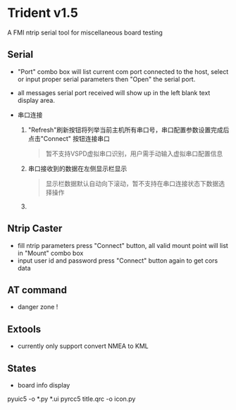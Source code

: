 # Trident v1.5 

A FMI ntrip serial tool for miscellaneous board testing

## Serial

- "Port" combo box will list current com port connected to the host, select or input proper 
serial parameters then "Open" the serial port.
- all messages serial port received will show up in the left blank text display area.

- 串口连接
    1. "Refresh"刷新按钮将列举当前主机所有串口号，串口配置参数设置完成后点击"Connect"
    按钮连接串口
        > 暂不支持VSPD虚拟串口识别，用户需手动输入虚拟串口配置信息
    2. 串口接收到的数据在左侧显示栏显示
        > 显示栏数据默认自动向下滚动，暂不支持在串口连接状态下数据选择操作
    3. 

## Ntrip Caster

- fill ntrip parameters press "Connect" button, all valid mount point will list in "Mount" combo box
- input user id and password press "Connect" button again to get cors data  

## AT command

- danger zone !

## Extools

- currently only support convert NMEA to KML 

## States

- board info display

pyuic5 -o *.py *.ui 
pyrcc5 title.qrc -o icon.py

